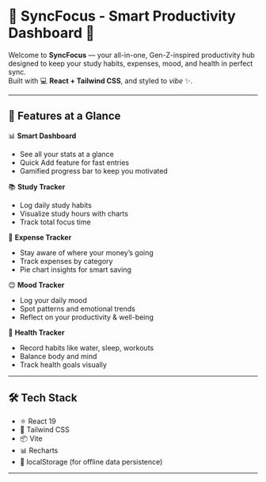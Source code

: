 # 🔄 SyncFocus - Smart Productivity Dashboard 🚀

Welcome to **SyncFocus** — your all-in-one, Gen-Z-inspired productivity hub designed to keep your study habits, expenses, mood, and health in perfect sync.  
Built with 💻 **React + Tailwind CSS**, and styled to *vibe* ✨.

---

## 🎯 Features at a Glance

📊 **Smart Dashboard**  
- See all your stats at a glance  
- Quick Add feature for fast entries  
- Gamified progress bar to keep you motivated  

📚 **Study Tracker**  
- Log daily study habits  
- Visualize study hours with charts  
- Track total focus time  

💸 **Expense Tracker**  
- Stay aware of where your money’s going  
- Track expenses by category  
- Pie chart insights for smart saving  

😊 **Mood Tracker**  
- Log your daily mood  
- Spot patterns and emotional trends  
- Reflect on your productivity & well-being  

💪 **Health Tracker**  
- Record habits like water, sleep, workouts  
- Balance body and mind  
- Track health goals visually  

---

## 🛠️ Tech Stack

- ⚛️ React 19
- 🎨 Tailwind CSS
- 📦 Vite
- 📊 Recharts
- 💾 localStorage (for offline data persistence)

---


